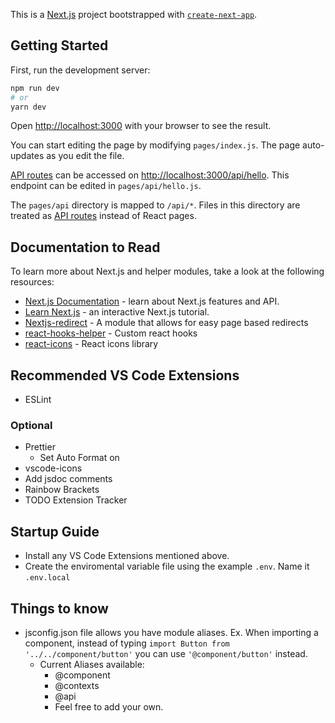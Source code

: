 This is a [Next.js](https://nextjs.org/) project bootstrapped with [`create-next-app`](https://github.com/vercel/next.js/tree/canary/packages/create-next-app).

## Getting Started

First, run the development server:

```bash
npm run dev
# or
yarn dev
```

Open [http://localhost:3000](http://localhost:3000) with your browser to see the result.

You can start editing the page by modifying `pages/index.js`. The page auto-updates as you edit the file.

[API routes](https://nextjs.org/docs/api-routes/introduction) can be accessed on [http://localhost:3000/api/hello](http://localhost:3000/api/hello). This endpoint can be edited in `pages/api/hello.js`.

The `pages/api` directory is mapped to `/api/*`. Files in this directory are treated as [API routes](https://nextjs.org/docs/api-routes/introduction) instead of React pages.

## Documentation to Read

To learn more about Next.js and helper modules, take a look at the following resources:

-   [Next.js Documentation](https://nextjs.org/docs) - learn about Next.js features and API.
-   [Learn Next.js](https://nextjs.org/learn) - an interactive Next.js tutorial.
-   [Nextjs-redirect](https://www.npmjs.com/package/nextjs-redirect) - A module that allows for easy page based redirects
-   [react-hooks-helper](https://github.com/revelcw/react-hooks-helper) - Custom react hooks
-   [react-icons](https://react-icons.github.io/react-icons) - React icons library

## Recommended VS Code Extensions

-   ESLint

### Optional

-   Prettier
    -   Set Auto Format on
-   vscode-icons
-   Add jsdoc comments
-   Rainbow Brackets
-   TODO Extension Tracker

## Startup Guide

-   Install any VS Code Extensions mentioned above.
-   Create the enviromental variable file using the example `.env`. Name it `.env.local`

## Things to know

-   jsconfig.json file allows you have module aliases. Ex. When importing a component, instead of typing `import Button from '../../component/button'` you can use `'@component/button'` instead.
    -   Current Aliases available:
        -   @component
        -   @contexts
        -   @api
        -   Feel free to add your own.
